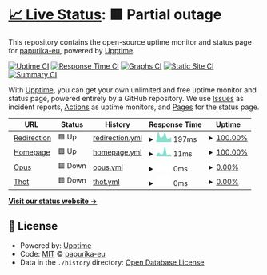 # [📈 Live Status](https://status.papurika.eu): <!--live status--> **🟧 Partial outage**

This repository contains the open-source uptime monitor and status page for [papurika-eu](https://status.papurika.eu), powered by [Upptime](https://github.com/upptime/upptime).

[![Uptime CI](https://github.com/papurika-eu/uptime-papurika/workflows/Uptime%20CI/badge.svg)](https://github.com/papurika-eu/uptime-papurika/actions?query=workflow%3A%22Uptime+CI%22)
[![Response Time CI](https://github.com/papurika-eu/uptime-papurika/workflows/Response%20Time%20CI/badge.svg)](https://github.com/papurika-eu/uptime-papurika/actions?query=workflow%3A%22Response+Time+CI%22)
[![Graphs CI](https://github.com/papurika-eu/uptime-papurika/workflows/Graphs%20CI/badge.svg)](https://github.com/papurika-eu/uptime-papurika/actions?query=workflow%3A%22Graphs+CI%22)
[![Static Site CI](https://github.com/papurika-eu/uptime-papurika/workflows/Static%20Site%20CI/badge.svg)](https://github.com/papurika-eu/uptime-papurika/actions?query=workflow%3A%22Static+Site+CI%22)
[![Summary CI](https://github.com/papurika-eu/uptime-papurika/workflows/Summary%20CI/badge.svg)](https://github.com/papurika-eu/uptime-papurika/actions?query=workflow%3A%22Summary+CI%22)

With [Upptime](https://upptime.js.org), you can get your own unlimited and free uptime monitor and status page, powered entirely by a GitHub repository. We use [Issues](https://github.com/papurika-eu/uptime-papurika/issues) as incident reports, [Actions](https://github.com/papurika-eu/uptime-papurika/actions) as uptime monitors, and [Pages](https://status.papurika.eu) for the status page.

<!--start: status pages-->
<!-- This summary is generated by Upptime (https://github.com/upptime/upptime) -->
<!-- Do not edit this manually, your changes will be overwritten -->
<!-- prettier-ignore -->
| URL | Status | History | Response Time | Uptime |
| --- | ------ | ------- | ------------- | ------ |
| <img alt="" src="https://favicons.githubusercontent.com/papurika.eu" height="13"> [Redirection](https://papurika.eu) | 🟩 Up | [redirection.yml](https://github.com/papurika-eu/uptime-papurika/commits/HEAD/history/redirection.yml) | <details><summary><img alt="Response time graph" src="./graphs/redirection/response-time-week.png" height="20"> 197ms</summary><br><a href="https://status.papurika.eu/history/redirection"><img alt="Response time 390" src="https://img.shields.io/endpoint?url=https%3A%2F%2Fraw.githubusercontent.com%2Fpapurika-eu%2Fuptime-papurika%2FHEAD%2Fapi%2Fredirection%2Fresponse-time.json"></a><br><a href="https://status.papurika.eu/history/redirection"><img alt="24-hour response time 163" src="https://img.shields.io/endpoint?url=https%3A%2F%2Fraw.githubusercontent.com%2Fpapurika-eu%2Fuptime-papurika%2FHEAD%2Fapi%2Fredirection%2Fresponse-time-day.json"></a><br><a href="https://status.papurika.eu/history/redirection"><img alt="7-day response time 197" src="https://img.shields.io/endpoint?url=https%3A%2F%2Fraw.githubusercontent.com%2Fpapurika-eu%2Fuptime-papurika%2FHEAD%2Fapi%2Fredirection%2Fresponse-time-week.json"></a><br><a href="https://status.papurika.eu/history/redirection"><img alt="30-day response time 471" src="https://img.shields.io/endpoint?url=https%3A%2F%2Fraw.githubusercontent.com%2Fpapurika-eu%2Fuptime-papurika%2FHEAD%2Fapi%2Fredirection%2Fresponse-time-month.json"></a><br><a href="https://status.papurika.eu/history/redirection"><img alt="1-year response time 390" src="https://img.shields.io/endpoint?url=https%3A%2F%2Fraw.githubusercontent.com%2Fpapurika-eu%2Fuptime-papurika%2FHEAD%2Fapi%2Fredirection%2Fresponse-time-year.json"></a></details> | <details><summary><a href="https://status.papurika.eu/history/redirection">100.00%</a></summary><a href="https://status.papurika.eu/history/redirection"><img alt="All-time uptime 100.00%" src="https://img.shields.io/endpoint?url=https%3A%2F%2Fraw.githubusercontent.com%2Fpapurika-eu%2Fuptime-papurika%2FHEAD%2Fapi%2Fredirection%2Fuptime.json"></a><br><a href="https://status.papurika.eu/history/redirection"><img alt="24-hour uptime 100.00%" src="https://img.shields.io/endpoint?url=https%3A%2F%2Fraw.githubusercontent.com%2Fpapurika-eu%2Fuptime-papurika%2FHEAD%2Fapi%2Fredirection%2Fuptime-day.json"></a><br><a href="https://status.papurika.eu/history/redirection"><img alt="7-day uptime 100.00%" src="https://img.shields.io/endpoint?url=https%3A%2F%2Fraw.githubusercontent.com%2Fpapurika-eu%2Fuptime-papurika%2FHEAD%2Fapi%2Fredirection%2Fuptime-week.json"></a><br><a href="https://status.papurika.eu/history/redirection"><img alt="30-day uptime 100.00%" src="https://img.shields.io/endpoint?url=https%3A%2F%2Fraw.githubusercontent.com%2Fpapurika-eu%2Fuptime-papurika%2FHEAD%2Fapi%2Fredirection%2Fuptime-month.json"></a><br><a href="https://status.papurika.eu/history/redirection"><img alt="1-year uptime 100.00%" src="https://img.shields.io/endpoint?url=https%3A%2F%2Fraw.githubusercontent.com%2Fpapurika-eu%2Fuptime-papurika%2FHEAD%2Fapi%2Fredirection%2Fuptime-year.json"></a></details>
| <img alt="" src="https://favicons.githubusercontent.com/www.papurika.eu" height="13"> [Homepage](https://www.papurika.eu) | 🟩 Up | [homepage.yml](https://github.com/papurika-eu/uptime-papurika/commits/HEAD/history/homepage.yml) | <details><summary><img alt="Response time graph" src="./graphs/homepage/response-time-week.png" height="20"> 11ms</summary><br><a href="https://status.papurika.eu/history/homepage"><img alt="Response time 32" src="https://img.shields.io/endpoint?url=https%3A%2F%2Fraw.githubusercontent.com%2Fpapurika-eu%2Fuptime-papurika%2FHEAD%2Fapi%2Fhomepage%2Fresponse-time.json"></a><br><a href="https://status.papurika.eu/history/homepage"><img alt="24-hour response time 5" src="https://img.shields.io/endpoint?url=https%3A%2F%2Fraw.githubusercontent.com%2Fpapurika-eu%2Fuptime-papurika%2FHEAD%2Fapi%2Fhomepage%2Fresponse-time-day.json"></a><br><a href="https://status.papurika.eu/history/homepage"><img alt="7-day response time 11" src="https://img.shields.io/endpoint?url=https%3A%2F%2Fraw.githubusercontent.com%2Fpapurika-eu%2Fuptime-papurika%2FHEAD%2Fapi%2Fhomepage%2Fresponse-time-week.json"></a><br><a href="https://status.papurika.eu/history/homepage"><img alt="30-day response time 23" src="https://img.shields.io/endpoint?url=https%3A%2F%2Fraw.githubusercontent.com%2Fpapurika-eu%2Fuptime-papurika%2FHEAD%2Fapi%2Fhomepage%2Fresponse-time-month.json"></a><br><a href="https://status.papurika.eu/history/homepage"><img alt="1-year response time 32" src="https://img.shields.io/endpoint?url=https%3A%2F%2Fraw.githubusercontent.com%2Fpapurika-eu%2Fuptime-papurika%2FHEAD%2Fapi%2Fhomepage%2Fresponse-time-year.json"></a></details> | <details><summary><a href="https://status.papurika.eu/history/homepage">100.00%</a></summary><a href="https://status.papurika.eu/history/homepage"><img alt="All-time uptime 99.95%" src="https://img.shields.io/endpoint?url=https%3A%2F%2Fraw.githubusercontent.com%2Fpapurika-eu%2Fuptime-papurika%2FHEAD%2Fapi%2Fhomepage%2Fuptime.json"></a><br><a href="https://status.papurika.eu/history/homepage"><img alt="24-hour uptime 100.00%" src="https://img.shields.io/endpoint?url=https%3A%2F%2Fraw.githubusercontent.com%2Fpapurika-eu%2Fuptime-papurika%2FHEAD%2Fapi%2Fhomepage%2Fuptime-day.json"></a><br><a href="https://status.papurika.eu/history/homepage"><img alt="7-day uptime 100.00%" src="https://img.shields.io/endpoint?url=https%3A%2F%2Fraw.githubusercontent.com%2Fpapurika-eu%2Fuptime-papurika%2FHEAD%2Fapi%2Fhomepage%2Fuptime-week.json"></a><br><a href="https://status.papurika.eu/history/homepage"><img alt="30-day uptime 100.00%" src="https://img.shields.io/endpoint?url=https%3A%2F%2Fraw.githubusercontent.com%2Fpapurika-eu%2Fuptime-papurika%2FHEAD%2Fapi%2Fhomepage%2Fuptime-month.json"></a><br><a href="https://status.papurika.eu/history/homepage"><img alt="1-year uptime 99.95%" src="https://img.shields.io/endpoint?url=https%3A%2F%2Fraw.githubusercontent.com%2Fpapurika-eu%2Fuptime-papurika%2FHEAD%2Fapi%2Fhomepage%2Fuptime-year.json"></a></details>
| <img alt="" src="https://favicons.githubusercontent.com/opus.papurika.eu" height="13"> [Opus](https://opus.papurika.eu) | 🟥 Down | [opus.yml](https://github.com/papurika-eu/uptime-papurika/commits/HEAD/history/opus.yml) | <details><summary><img alt="Response time graph" src="./graphs/opus/response-time-week.png" height="20"> 0ms</summary><br><a href="https://status.papurika.eu/history/opus"><img alt="Response time 0" src="https://img.shields.io/endpoint?url=https%3A%2F%2Fraw.githubusercontent.com%2Fpapurika-eu%2Fuptime-papurika%2FHEAD%2Fapi%2Fopus%2Fresponse-time.json"></a><br><a href="https://status.papurika.eu/history/opus"><img alt="24-hour response time 0" src="https://img.shields.io/endpoint?url=https%3A%2F%2Fraw.githubusercontent.com%2Fpapurika-eu%2Fuptime-papurika%2FHEAD%2Fapi%2Fopus%2Fresponse-time-day.json"></a><br><a href="https://status.papurika.eu/history/opus"><img alt="7-day response time 0" src="https://img.shields.io/endpoint?url=https%3A%2F%2Fraw.githubusercontent.com%2Fpapurika-eu%2Fuptime-papurika%2FHEAD%2Fapi%2Fopus%2Fresponse-time-week.json"></a><br><a href="https://status.papurika.eu/history/opus"><img alt="30-day response time 0" src="https://img.shields.io/endpoint?url=https%3A%2F%2Fraw.githubusercontent.com%2Fpapurika-eu%2Fuptime-papurika%2FHEAD%2Fapi%2Fopus%2Fresponse-time-month.json"></a><br><a href="https://status.papurika.eu/history/opus"><img alt="1-year response time 0" src="https://img.shields.io/endpoint?url=https%3A%2F%2Fraw.githubusercontent.com%2Fpapurika-eu%2Fuptime-papurika%2FHEAD%2Fapi%2Fopus%2Fresponse-time-year.json"></a></details> | <details><summary><a href="https://status.papurika.eu/history/opus">0.00%</a></summary><a href="https://status.papurika.eu/history/opus"><img alt="All-time uptime 0.00%" src="https://img.shields.io/endpoint?url=https%3A%2F%2Fraw.githubusercontent.com%2Fpapurika-eu%2Fuptime-papurika%2FHEAD%2Fapi%2Fopus%2Fuptime.json"></a><br><a href="https://status.papurika.eu/history/opus"><img alt="24-hour uptime 0.00%" src="https://img.shields.io/endpoint?url=https%3A%2F%2Fraw.githubusercontent.com%2Fpapurika-eu%2Fuptime-papurika%2FHEAD%2Fapi%2Fopus%2Fuptime-day.json"></a><br><a href="https://status.papurika.eu/history/opus"><img alt="7-day uptime 0.00%" src="https://img.shields.io/endpoint?url=https%3A%2F%2Fraw.githubusercontent.com%2Fpapurika-eu%2Fuptime-papurika%2FHEAD%2Fapi%2Fopus%2Fuptime-week.json"></a><br><a href="https://status.papurika.eu/history/opus"><img alt="30-day uptime 0.00%" src="https://img.shields.io/endpoint?url=https%3A%2F%2Fraw.githubusercontent.com%2Fpapurika-eu%2Fuptime-papurika%2FHEAD%2Fapi%2Fopus%2Fuptime-month.json"></a><br><a href="https://status.papurika.eu/history/opus"><img alt="1-year uptime 0.00%" src="https://img.shields.io/endpoint?url=https%3A%2F%2Fraw.githubusercontent.com%2Fpapurika-eu%2Fuptime-papurika%2FHEAD%2Fapi%2Fopus%2Fuptime-year.json"></a></details>
| <img alt="" src="https://favicons.githubusercontent.com/thot.papurika.eu" height="13"> [Thot](https://thot.papurika.eu) | 🟥 Down | [thot.yml](https://github.com/papurika-eu/uptime-papurika/commits/HEAD/history/thot.yml) | <details><summary><img alt="Response time graph" src="./graphs/thot/response-time-week.png" height="20"> 0ms</summary><br><a href="https://status.papurika.eu/history/thot"><img alt="Response time 0" src="https://img.shields.io/endpoint?url=https%3A%2F%2Fraw.githubusercontent.com%2Fpapurika-eu%2Fuptime-papurika%2FHEAD%2Fapi%2Fthot%2Fresponse-time.json"></a><br><a href="https://status.papurika.eu/history/thot"><img alt="24-hour response time 0" src="https://img.shields.io/endpoint?url=https%3A%2F%2Fraw.githubusercontent.com%2Fpapurika-eu%2Fuptime-papurika%2FHEAD%2Fapi%2Fthot%2Fresponse-time-day.json"></a><br><a href="https://status.papurika.eu/history/thot"><img alt="7-day response time 0" src="https://img.shields.io/endpoint?url=https%3A%2F%2Fraw.githubusercontent.com%2Fpapurika-eu%2Fuptime-papurika%2FHEAD%2Fapi%2Fthot%2Fresponse-time-week.json"></a><br><a href="https://status.papurika.eu/history/thot"><img alt="30-day response time 0" src="https://img.shields.io/endpoint?url=https%3A%2F%2Fraw.githubusercontent.com%2Fpapurika-eu%2Fuptime-papurika%2FHEAD%2Fapi%2Fthot%2Fresponse-time-month.json"></a><br><a href="https://status.papurika.eu/history/thot"><img alt="1-year response time 0" src="https://img.shields.io/endpoint?url=https%3A%2F%2Fraw.githubusercontent.com%2Fpapurika-eu%2Fuptime-papurika%2FHEAD%2Fapi%2Fthot%2Fresponse-time-year.json"></a></details> | <details><summary><a href="https://status.papurika.eu/history/thot">0.00%</a></summary><a href="https://status.papurika.eu/history/thot"><img alt="All-time uptime 0.00%" src="https://img.shields.io/endpoint?url=https%3A%2F%2Fraw.githubusercontent.com%2Fpapurika-eu%2Fuptime-papurika%2FHEAD%2Fapi%2Fthot%2Fuptime.json"></a><br><a href="https://status.papurika.eu/history/thot"><img alt="24-hour uptime 0.00%" src="https://img.shields.io/endpoint?url=https%3A%2F%2Fraw.githubusercontent.com%2Fpapurika-eu%2Fuptime-papurika%2FHEAD%2Fapi%2Fthot%2Fuptime-day.json"></a><br><a href="https://status.papurika.eu/history/thot"><img alt="7-day uptime 0.00%" src="https://img.shields.io/endpoint?url=https%3A%2F%2Fraw.githubusercontent.com%2Fpapurika-eu%2Fuptime-papurika%2FHEAD%2Fapi%2Fthot%2Fuptime-week.json"></a><br><a href="https://status.papurika.eu/history/thot"><img alt="30-day uptime 0.00%" src="https://img.shields.io/endpoint?url=https%3A%2F%2Fraw.githubusercontent.com%2Fpapurika-eu%2Fuptime-papurika%2FHEAD%2Fapi%2Fthot%2Fuptime-month.json"></a><br><a href="https://status.papurika.eu/history/thot"><img alt="1-year uptime 0.00%" src="https://img.shields.io/endpoint?url=https%3A%2F%2Fraw.githubusercontent.com%2Fpapurika-eu%2Fuptime-papurika%2FHEAD%2Fapi%2Fthot%2Fuptime-year.json"></a></details>

<!--end: status pages-->

[**Visit our status website →**](https://status.papurika.eu)

## 📄 License

- Powered by: [Upptime](https://github.com/upptime/upptime)
- Code: [MIT](./LICENSE) © [papurika-eu](https://status.papurika.eu)
- Data in the `./history` directory: [Open Database License](https://opendatacommons.org/licenses/odbl/1-0/)

